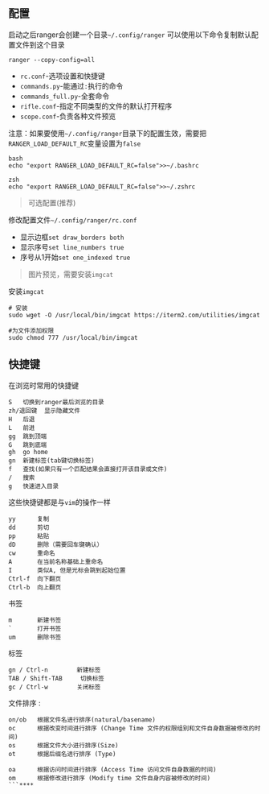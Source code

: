 ## 配置

启动之后ranger会创建一个目录`~/.config/ranger` 可以使用以下命令复制默认配置文件到这个目录

```text
ranger --copy-config=all
```

- `rc.conf`-选项设置和快捷键
- `commands.py`-能通过`:`执行的命令
- `commands_full.py`-全套命令
- `rifle.conf`-指定不同类型的文件的默认打开程序
- `scope.conf`-负责各种文件预览

注意：如果要使用`~/.config/ranger`目录下的配置生效，需要把`RANGER_LOAD_DEFAULT_RC`变量设置为`false`

```text
bash
echo "export RANGER_LOAD_DEFAULT_RC=false">>~/.bashrc

zsh
echo "export RANGER_LOAD_DEFAULT_RC=false">>~/.zshrc
```

> 可选配置(推荐)

修改配置文件`~/.config/ranger/rc.conf`

- 显示边框`set draw_borders both`
- 显示序号`set line_numbers true`
- 序号从1开始`set one_indexed true`

> 图片预览，需要安装`imgcat`

安装`imgcat`

```text
# 安装
sudo wget -O /usr/local/bin/imgcat https://iterm2.com/utilities/imgcat

#为文件添加权限
sudo chmod 777 /usr/local/bin/imgcat
```

## 快捷键

在浏览时常用的快捷键

```text
S   切换到ranger最后浏览的目录
zh/退回键  显示隐藏文件
H   后退
L   前进
gg  跳到顶端
G   跳到底端
gh  go home
gn  新建标签(tab键切换标签)
f   查找(如果只有一个匹配结果会直接打开该目录或文件)
/   搜索
g   快速进入目录
```

这些快捷键都是与`vim`的操作一样

```text
yy      复制
dd      剪切
pp      粘贴
dD      删除（需要回车键确认）
cw      重命名
A       在当前名称基础上重命名
I       类似A, 但是光标会跳到起始位置
Ctrl-f  向下翻页
Ctrl-b  向上翻页
```

书签

```text
m       新建书签
`       打开书签
um      删除书签
```

标签

```text
gn / Ctrl-n        新建标签
TAB / Shift-TAB     切换标签
gc / Ctrl-w        关闭标签
```

文件排序 :

```text
on/ob   根据文件名进行排序(natural/basename)
oc      根据改变时间进行排序 (Change Time 文件的权限组别和文件自身数据被修改的时间)
os      根据文件大小进行排序(Size)
ot      根据后缀名进行排序 (Type)

oa      根据访问时间进行排序 (Access Time 访问文件自身数据的时间)
om      根据修改进行排序 (Modify time 文件自身内容被修改的时间)
```****